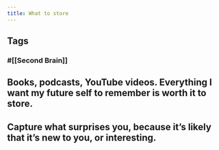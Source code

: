 ```yaml
---
title: What to store
---
```


## Tags
### #[[Second Brain]]
## Books, podcasts, YouTube videos. Everything I want my future self to remember is worth it to store.
## Capture what surprises you, because it’s likely that it’s new to you, or interesting.
##
